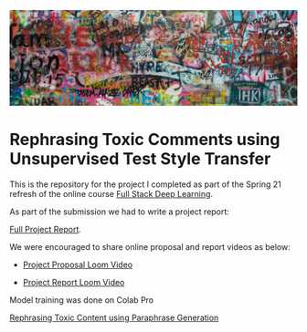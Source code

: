 ![splash](https://github.com/timjones1/rephrase-toxic-comments/blob/b930bb4b6be2b324ea99a09282b1b226ff0aeea9/hate%20graffitti.jfif)

# Rephrasing Toxic Comments using Unsupervised Test Style Transfer

This is the repository for the project I completed as part of the Spring 21 refresh of the online course [Full Stack Deep Learning](https://fullstackdeeplearning.com/spring2021/).

As part of the submission we had to write a project report:

[Full Project Report](https://www.notion.so/Rephrasing-Toxic-Comments-using-Unsupervised-Text-Style-Transfer-a23cde34ca28496d96cce6e16a6d565f).

We were encouraged to share online proposal and report videos as below:

- [Project Proposal Loom Video](https://www.notion.so/Rephrasing-Toxic-Comments-using-Unsupervised-Text-Style-Transfer-a23cde34ca28496d96cce6e16a6d565f#1095da777bc54754a5925c84e70afd5f)

- [Project Report Loom Video](https://www.notion.so/Rephrasing-Toxic-Comments-using-Unsupervised-Text-Style-Transfer-a23cde34ca28496d96cce6e16a6d565f#86df0a3d263448eeb51f9d2226e46932)

Model training was done on Colab Pro

[Rephrasing Toxic Content using Paraphrase Generation](https://colab.research.google.com/drive/1KMsRKdh9V_QF8Ysnvhq_FLlYJNP9P-ls?usp=sharing) 

